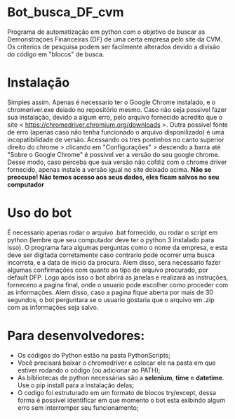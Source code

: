 # Bot_busca_DF_cvm
Programa de automatização em python com o objetivo de buscar as Demonstraçoes Financeiras (DF) de uma certa empresa pelo site da CVM. Os criterios de pesquisa podem ser facilmente alterados devido a divisão do código em "blocos" de busca.

# Instalação
Simples assim. Apenas é necessario ter o Google Chrome instalado, e o chromeriver.exe deiado no repositório mesmo. 
Caso não seja possivel fazer sua instalação, devido a algum erro, pelo arquivo fornecido acredito que o site < https://chromedriver.chromium.org/downloads >. 
Outra possivel fonte de erro (apenas caso não tenha funcionado o arquivo disponilizado) é uma incopatibilidade de versão. Acessando os tres pontinhos no canto superior direito do chrome > clicando em "Configurações" > descendo a barra até "Sobre o Google Chrome" é possivel ver a versão do seu google chrome. Desse modo, caso perceba que sua versão não cofdiz com o chrome driver fornecido, apenas instale a versão igual no site deixado acima.
**Não se preocupe! Não temos acesso aos seus dados, eles ficam salvos no seu computador**

# Uso do bot
É necessario apenas rodar o arquivo .bat fornecido, ou rodar o script em python (lembre que seu computador deve ter o python 3 instalado para isso).
O programa fara algumas perguntas como o nome da empresa, e esta deve ser digitada corretamente caso contrario pode ocorrer uma busca incorreta, e a data de inicio da procura. Alem disso, sera necessario fazer algumas confirmações com quanto ao tipo de arquivo procurado, por default DFP. Logo após isso o bot abrirá as janelas e realizará as instruções, forneceno a pagina final, onde o usuario pode escolher como proceder com as informações. Alem disso, caso a pagina fique aberta por mais de 30 segundos, o bot perguntara se o usuario gostaria que o arquivo em .zip com as informações seja salvo.

# Para desenvolvedores:
* Os códigos do Python estão na pasta PythonScripts;
* Você precisará baixar o chromedriver e colocar ele na pasta em que estiver rodando o código (ou adicionar ao PATH);
* As bibliotecas de python necessárias são a **selenium**, **time** e  **datetime**. Use o pip install para a instalação delas;
* O codigo foi estruturado em um formato de blocos try/except, dessa forma é possivel identificar em que momento o bot esta exibindo algum erro sem interromper seu funcionamento;
